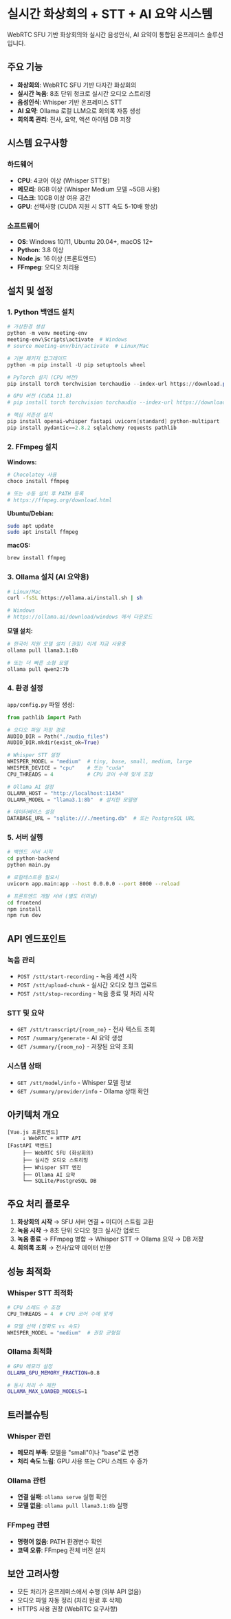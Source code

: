 # 실시간 화상회의 + STT + AI 요약 시스템

WebRTC SFU 기반 화상회의와 실시간 음성인식, AI 요약이 통합된 온프레미스 솔루션입니다.

## 주요 기능

- **화상회의**: WebRTC SFU 기반 다자간 화상회의
- **실시간 녹음**: 8초 단위 청크로 실시간 오디오 스트리밍
- **음성인식**: Whisper 기반 온프레미스 STT
- **AI 요약**: Ollama 로컬 LLM으로 회의록 자동 생성
- **회의록 관리**: 전사, 요약, 액션 아이템 DB 저장

## 시스템 요구사항

### 하드웨어
- **CPU**: 4코어 이상 (Whisper STT용)
- **메모리**: 8GB 이상 (Whisper Medium 모델 ~5GB 사용)
- **디스크**: 10GB 이상 여유 공간
- **GPU**: 선택사항 (CUDA 지원 시 STT 속도 5-10배 향상)

### 소프트웨어
- **OS**: Windows 10/11, Ubuntu 20.04+, macOS 12+
- **Python**: 3.8 이상
- **Node.js**: 16 이상 (프론트엔드)
- **FFmpeg**: 오디오 처리용

## 설치 및 설정

### 1. Python 백엔드 설치

```powershell
# 가상환경 생성
python -m venv meeting-env
meeting-env\Scripts\activate  # Windows
# source meeting-env/bin/activate  # Linux/Mac

# 기본 패키지 업그레이드
python -m pip install -U pip setuptools wheel

# PyTorch 설치 (CPU 버전)
pip install torch torchvision torchaudio --index-url https://download.pytorch.org/whl/cpu

# GPU 버전 (CUDA 11.8)
# pip install torch torchvision torchaudio --index-url https://download.pytorch.org/whl/cu118

# 핵심 의존성 설치
pip install openai-whisper fastapi uvicorn[standard] python-multipart
pip install pydantic==2.8.2 sqlalchemy requests pathlib
```

### 2. FFmpeg 설치

**Windows:**
```powershell
# Chocolatey 사용
choco install ffmpeg

# 또는 수동 설치 후 PATH 등록
# https://ffmpeg.org/download.html
```

**Ubuntu/Debian:**
```bash
sudo apt update
sudo apt install ffmpeg
```

**macOS:**
```bash
brew install ffmpeg
```

### 3. Ollama 설치 (AI 요약용)

```bash
# Linux/Mac
curl -fsSL https://ollama.ai/install.sh | sh

# Windows
# https://ollama.ai/download/windows 에서 다운로드
```

**모델 설치:**
```bash
# 한국어 지원 모델 설치 (권장) 이게 지금 사용중
ollama pull llama3.1:8b

# 또는 더 빠른 소형 모델
ollama pull qwen2:7b
```

### 4. 환경 설정

`app/config.py` 파일 생성:

```python
from pathlib import Path

# 오디오 파일 저장 경로
AUDIO_DIR = Path("./audio_files")
AUDIO_DIR.mkdir(exist_ok=True)

# Whisper STT 설정
WHISPER_MODEL = "medium"  # tiny, base, small, medium, large
WHISPER_DEVICE = "cpu"    # 또는 "cuda"
CPU_THREADS = 4           # CPU 코어 수에 맞게 조정

# Ollama AI 설정
OLLAMA_HOST = "http://localhost:11434"
OLLAMA_MODEL = "llama3.1:8b"  # 설치한 모델명

# 데이터베이스 설정
DATABASE_URL = "sqlite:///./meeting.db"  # 또는 PostgreSQL URL
```

### 5. 서버 실행

```bash
# 백엔드 서버 시작
cd python-backend
python main.py

# 로컬테스트용 필요시
uvicorn app.main:app --host 0.0.0.0 --port 8000 --reload

# 프론트엔드 개발 서버 (별도 터미널)
cd frontend
npm install
npm run dev
```

## API 엔드포인트

### 녹음 관리
- `POST /stt/start-recording` - 녹음 세션 시작
- `POST /stt/upload-chunk` - 실시간 오디오 청크 업로드
- `POST /stt/stop-recording` - 녹음 종료 및 처리 시작

### STT 및 요약
- `GET /stt/transcript/{room_no}` - 전사 텍스트 조회
- `POST /summary/generate` - AI 요약 생성
- `GET /summary/{room_no}` - 저장된 요약 조회

### 시스템 상태
- `GET /stt/model/info` - Whisper 모델 정보
- `GET /summary/provider/info` - Ollama 상태 확인

## 아키텍처 개요

```
[Vue.js 프론트엔드]
     ↓ WebRTC + HTTP API
[FastAPI 백엔드]
     ├── WebRTC SFU (화상회의)
     ├── 실시간 오디오 스트리밍
     ├── Whisper STT 엔진
     ├── Ollama AI 요약
     └── SQLite/PostgreSQL DB
```

## 주요 처리 플로우

1. **화상회의 시작** → SFU 서버 연결 + 미디어 스트림 교환
2. **녹음 시작** → 8초 단위 오디오 청크 실시간 업로드
3. **녹음 종료** → FFmpeg 병합 → Whisper STT → Ollama 요약 → DB 저장
4. **회의록 조회** → 전사/요약 데이터 반환

## 성능 최적화

### Whisper STT 최적화
```python
# CPU 스레드 수 조정
CPU_THREADS = 4  # CPU 코어 수에 맞게

# 모델 선택 (정확도 vs 속도)
WHISPER_MODEL = "medium"  # 권장 균형점
```

### Ollama 최적화
```bash
# GPU 메모리 설정
OLLAMA_GPU_MEMORY_FRACTION=0.8

# 동시 처리 수 제한
OLLAMA_MAX_LOADED_MODELS=1
```

## 트러블슈팅

### Whisper 관련
- **메모리 부족**: 모델을 "small"이나 "base"로 변경
- **처리 속도 느림**: GPU 사용 또는 CPU 스레드 수 증가

### Ollama 관련
- **연결 실패**: `ollama serve` 실행 확인
- **모델 없음**: `ollama pull llama3.1:8b` 실행

### FFmpeg 관련
- **명령어 없음**: PATH 환경변수 확인
- **코덱 오류**: FFmpeg 전체 버전 설치

## 보안 고려사항

- 모든 처리가 온프레미스에서 수행 (외부 API 없음)
- 오디오 파일 자동 정리 (처리 완료 후 삭제)
- HTTPS 사용 권장 (WebRTC 요구사항)